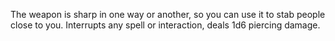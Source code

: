 The weapon is sharp in one way or another, so you can use it to stab people close to you. Interrupts any spell or interaction, deals 1d6 piercing damage.